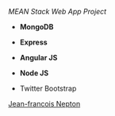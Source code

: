 *MEAN Stack Web App Project*

* **MongoDB**
* **Express**
* **Angular JS**
* **Node JS**

* Twitter Bootstrap

[Jean-francois Nepton](http://jfbuilds.com)
